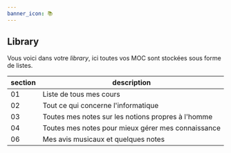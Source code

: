 ```yaml
---
banner_icon: 📚
---
```


## Library

Vous voici dans votre *library*, ici toutes vos MOC sont stockées sous forme de listes.

| section | description                                        |
| ------- | -------------------------------------------------- |
| 01      | Liste de tous mes cours                            |
| 02      | Tout ce qui concerne l'informatique                |
| 03      | Toutes mes notes sur les notions propres à l'homme |
| 04      | Toutes mes notes pour mieux gérer mes connaissance |
| 06      | Mes avis musicaux et quelques notes                                                    |
